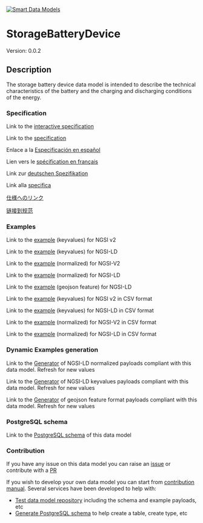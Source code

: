 [![Smart Data Models](https://smartdatamodels.org/wp-content/uploads/2022/01/SmartDataModels_logo.png "Logo")](https://smartdatamodels.org)
# StorageBatteryDevice
Version: 0.0.2

## Description 

The storage battery device data model is intended to describe the technical characteristics of the battery and the charging and discharging conditions of the energy.
### Specification

Link to the [interactive specification](https://swagger.lab.fiware.org/?url=https://smart-data-models.github.io/dataModel.Battery/StorageBatteryDevice/swagger.yaml)

Link to the [specification](https://github.com/smart-data-models/dataModel.Battery/blob/master/StorageBatteryDevice/doc/spec.md)

Enlace a la [Especificación en español](https://github.com/smart-data-models/dataModel.Battery/blob/master/StorageBatteryDevice/doc/spec_ES.md)

Lien vers le [spécification en français](https://github.com/smart-data-models/dataModel.Battery/blob/master/StorageBatteryDevice/doc/spec_FR.md)

Link zur [deutschen Spezifikation](https://github.com/smart-data-models/dataModel.Battery/blob/master/StorageBatteryDevice/doc/spec_DE.md)

Link alla [specifica](https://github.com/smart-data-models/dataModel.Battery/blob/master/StorageBatteryDevice/doc/spec_IT.md)

[仕様へのリンク](https://github.com/smart-data-models/dataModel.Battery/blob/master/StorageBatteryDevice/doc/spec_JA.md)

[链接到规范](https://github.com/smart-data-models/dataModel.Battery/blob/master/StorageBatteryDevice/doc/spec_ZH.md)
### Examples

Link to the [example](https://smart-data-models.github.io/dataModel.Battery/StorageBatteryDevice/examples/example.json) (keyvalues) for NGSI v2

Link to the [example](https://smart-data-models.github.io/dataModel.Battery/StorageBatteryDevice/examples/example.jsonld) (keyvalues) for NGSI-LD

Link to the [example](https://smart-data-models.github.io/dataModel.Battery/StorageBatteryDevice/examples/example-normalized.json) (normalized) for NGSI-V2

Link to the [example](https://smart-data-models.github.io/dataModel.Battery/StorageBatteryDevice/examples/example-normalized.jsonld) (normalized) for NGSI-LD

Link to the [example](https://smart-data-models.github.io/dataModel.Battery/StorageBatteryDevice/examples/example-geojsonfeature.json) (geojson feature) for NGSI-LD

Link to the [example](https://github.com/smart-data-models/dataModel.Battery/blob/master/StorageBatteryDevice/examples/example.json.csv) (keyvalues) for NGSI v2 in CSV format

Link to the [example](https://github.com/smart-data-models/dataModel.Battery/blob/master/StorageBatteryDevice/examples/example.jsonld.csv) (keyvalues) for NGSI-LD in CSV format

Link to the [example](https://github.com/smart-data-models/dataModel.Battery/blob/master/StorageBatteryDevice/examples/example-normalized.json.csv) (normalized) for NGSI-V2 in CSV format

Link to the [example](https://github.com/smart-data-models/dataModel.Battery/blob/master/StorageBatteryDevice/examples/example-normalized.jsonld.csv) (normalized) for NGSI-LD in CSV format
### Dynamic Examples generation

Link to the [Generator](https://smartdatamodels.org/extra/ngsi-ld_generator.php?schemaUrl=https://raw.githubusercontent.com/smart-data-models/dataModel.Battery/master/StorageBatteryDevice/schema.json&email=info@smartdatamodels.org) of NGSI-LD normalized payloads compliant with this data model. Refresh for new values

Link to the [Generator](https://smartdatamodels.org/extra/ngsi-ld_generator_keyvalues.php?schemaUrl=https://raw.githubusercontent.com/smart-data-models/dataModel.Battery/master/StorageBatteryDevice/schema.json&email=info@smartdatamodels.org) of NGSI-LD keyvalues payloads compliant with this data model. Refresh for new values

Link to the [Generator](https://smartdatamodels.org/extra/geojson_features_generator.php?schemaUrl=https://raw.githubusercontent.com/smart-data-models/dataModel.Battery/master/StorageBatteryDevice/schema.json&email=info@smartdatamodels.org) of geojson feature format payloads compliant with this data model. Refresh for new values
### PostgreSQL schema

Link to the [PostgreSQL schema](https://github.com/smart-data-models/dataModel.Battery/blob/master/StorageBatteryDevice/schema.sql) of this data model
### Contribution

 If you have any issue on this data model you can raise an [issue](https://github.com/smart-data-models/dataModel.Battery/issues)  or contribute with a [PR](https://github.com/smart-data-models/dataModel.Battery/pulls)

 If you wish to develop your own data model you can start from [contribution manual](https://bit.ly/contribution_manual). Several services have been developed to help with: 
 - [Test data model repository](https://smartdatamodels.org/index.php/data-models-contribution-api/) including the schema and example payloads, etc
 - [Generate PostgreSQL schema](https://smartdatamodels.org/index.php/sql-service/) to help create a table, create type, etc